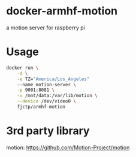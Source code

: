 # docker-armhf-motion
a motion server for raspberry pi

# Usage
~~~bash
docker run \
    -d \
    -e TZ="America/Los_Angeles"
    --name motion-server \
    -p 9001:8081 \
    -v /mnt/data:/var/lib/motion \
    --device /dev/video0 \
    fjctp/armhf-motion
~~~

# 3rd party library
motion: https://github.com/Motion-Project/motion
